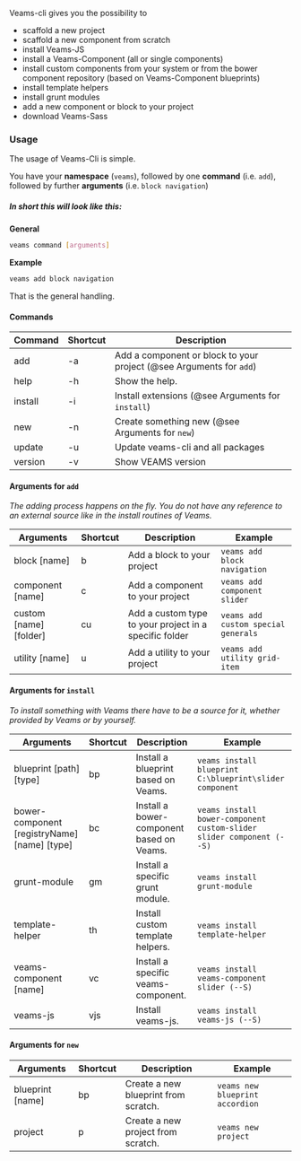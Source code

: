 Veams-cli gives you the possibility to 
- scaffold a new project
- scaffold a new component from scratch
- install Veams-JS
- install a Veams-Component (all or single components)
- install custom components from your system or from the bower component repository (based on Veams-Component blueprints)
- install template helpers
- install grunt modules
- add a new component or block to your project
- download Veams-Sass

### Usage 

The usage of Veams-Cli is simple. 

You have your __namespace__ (`veams`), followed by one __command__ (i.e. `add`), followed by further __arguments__ (i.e. `block navigation`)

##### In short this will look like this: 

**General**

```bash 
veams command [arguments]
```

**Example**

``` bash
veams add block navigation
```

That is the general handling. 


#### Commands

|Command     | Shortcut | Description |
|------------|----------|-------------------------------------------------------|
|add     | -a | Add a component or block to your project (@see Arguments for `add`) |
|help    | -h | Show the help. |
|install | -i | Install extensions (@see Arguments for `install`) |
|new     | -n | Create something new (@see Arguments for `new`) |
|update  | -u | Update veams-cli and all packages |
|version | -v | Show VEAMS version |

#### Arguments for `add`

_The adding process happens on the fly. You do not have any reference to an external source like in the install routines of Veams._

|Arguments | Shortcut | Description                            | Example |
|----------|----------|----------------------------------------|---------|
|block [name] | b | Add a block to your project  | `veams add block navigation` |
|component [name] | c | Add a component to your project   | `veams add component slider` |
|custom [name] [folder] | cu | Add a custom type to your project in a specific folder  | `veams add custom special generals` |
|utility [name] | u | Add a utility to your project   | `veams add utility grid-item` |

#### Arguments for `install`

_To install something with Veams there have to be a source for it, whether provided by Veams or by yourself._

|Arguments              | Shortcut | Description                         | Example |
|-----------------------|----------|-------------------------------------|--------|
|blueprint [path] [type]| bp | Install a blueprint based on Veams.  | `veams install blueprint C:\blueprint\slider component` |
|bower-component [registryName] [name] [type] | bc | Install a bower-component based on Veams. | `veams install bower-component custom-slider slider component (--S)` |
|grunt-module       | gm | Install a specific grunt module.    | `veams install grunt-module` |
|template-helper    | th | Install custom template helpers.    | `veams install template-helper` |
|veams-component [name] | vc | Install a specific veams-component. | `veams install veams-component slider (--S)` |
|veams-js               | vjs | Install veams-js.                   | `veams install veams-js (--S)` |

#### Arguments for `new`

|Arguments | Shortcut | Description                            | Example |
|----------|----------|----------------------------------------|---------|
|blueprint [name] | bp | Create a new blueprint from scratch.   | `veams new blueprint accordion` |
|project  | p | Create a new project from scratch.     | `veams new project` |

